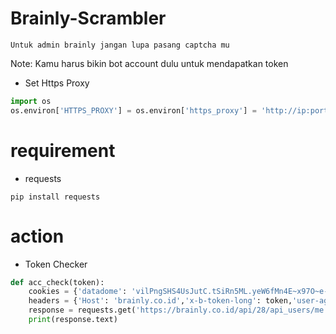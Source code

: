 # Brainly-Scrambler

```
Untuk admin brainly jangan lupa pasang captcha mu
````

Note: Kamu harus bikin bot account dulu untuk mendapatkan token

- Set Https Proxy
```python
import os
os.environ['HTTPS_PROXY'] = os.environ['https_proxy'] = 'http://ip:port/'
```

# requirement
- requests
```
pip install requests
```

# action
- Token Checker
```python
def acc_check(token):
    cookies = {'datadome': 'vilPngSHS4UsJutC.tSiRn5ML.yeW6fMn4E~x97O~e-Pv_8MU8uSKbAQEuRymOG6YJLQ5GPEUhNJeKKp8vBXdstgqHFJUW4o1-QDc9ROX_0hL1eUFfSUW.~p~h6gTr9'}
    headers = {'Host': 'brainly.co.id','x-b-token-long': token,'user-agent': 'Android-App 5.69.1'}
    response = requests.get('https://brainly.co.id/api/28/api_users/me', headers=headers, cookies=cookies)
    print(response.text)
```
